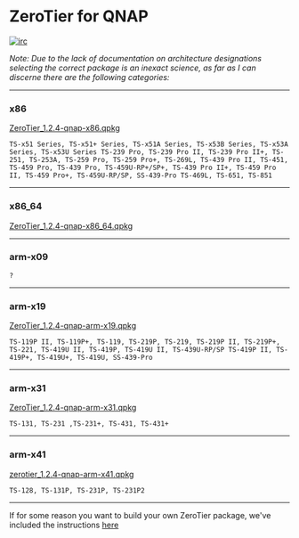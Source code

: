 ZeroTier for QNAP
======

[![irc](https://img.shields.io/badge/IRC-%23zerotier%20on%20freenode-orange.svg)](https://webchat.freenode.net/?channels=zerotier)

*Note: Due to the lack of documentation on architecture designations selecting the correct package is an inexact science, as far as I can discerne there are the following categories:*

***

### x86

[ZeroTier_1.2.4-qnap-x86.qpkg](https://download.zerotier.com/dist/zerotier_1.2.4-qnap-x86.qpkg?pk_campaign=github_zerotiernas)

```
TS-x51 Series, TS-x51+ Series, TS-x51A Series, TS-x53B Series, TS-x53A Series, TS-x53U Series TS-239 Pro, TS-239 Pro II, TS-239 Pro II+, TS-251, TS-253A, TS-259 Pro, TS-259 Pro+, TS-269L, TS-439 Pro II, TS-451, TS-459 Pro, TS-439 Pro, TS-459U-RP+/SP+, TS-439 Pro II+, TS-459 Pro II, TS-459 Pro+, TS-459U-RP/SP, SS-439-Pro TS-469L, TS-651, TS-851
```

***

### x86_64

[ZeroTier_1.2.4-qnap-x86_64.qpkg](https://download.zerotier.com/dist/zerotier_1.2.4-qnap-x86_64.qpkg?pk_campaign=github_zerotiernas)

***

### arm-x09

`?`

***

### arm-x19

[ZeroTier_1.2.4-qnap-arm-x19.qpkg](https://raw.githubusercontent.com/zerotier/download.zerotier.com/master/htdocs/RELEASES/1.2.4/dist/zerotier_1.2.4-qnap-arm-x19.qpkg)

```
TS-119P II, TS-119P+, TS-119, TS-219P, TS-219, TS-219P II, TS-219P+, TS-221, TS-419U II, TS-419P, TS-419U II, TS-439U-RP/SP TS-419P II, TS-419P+, TS-419U+, TS-419U, SS-439-Pro
```

***

### arm-x31

[ZeroTier_1.2.4-qnap-arm-x31.qpkg](https://download.zerotier.com/dist/zerotier_1.2.4-qnap-arm-x31.qpkg?pk_campaign=github_zerotiernas)

```
TS-131, TS-231 ,TS-231+, TS-431, TS-431+
```

***

### arm-x41

[zerotier_1.2.4-qnap-arm-x41.qpkg](https://download.zerotier.com/dist/zerotier_1.2.4-qnap-arm-x41.qpkg?pk_campaign=github_zerotiernas)

```
TS-128, TS-131P, TS-231P, TS-231P2
```

***

If for some reason you want to build your own ZeroTier package, we've included the instructions [here](BUILD.md)
